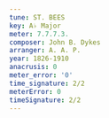 ```yaml
---
tune: ST. BEES
key: A♭ Major
meter: 7.7.7.3.
composer: John B. Dykes
arranger: A. A. P.
year: 1826-1910
anacrusis: 0
meter_error: '0'
time_signature: 2/2
meterError: 0
timeSignature: 2/2
---
```

